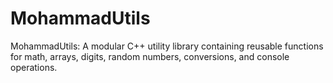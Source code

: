 # MohammadUtils
MohammadUtils: A modular C++ utility library containing reusable functions for math, arrays, digits, random numbers, conversions, and console operations.
